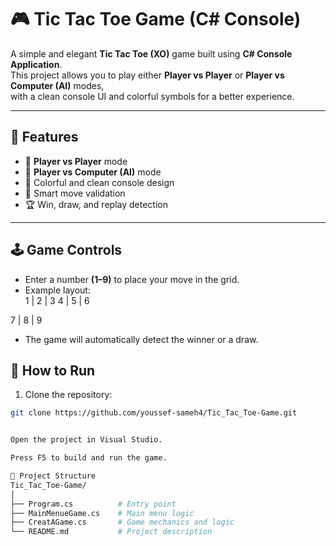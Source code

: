 # 🎮 Tic Tac Toe Game (C# Console)

A simple and elegant **Tic Tac Toe (XO)** game built using **C# Console Application**.  
This project allows you to play either **Player vs Player** or **Player vs Computer (AI)** modes,  
with a clean console UI and colorful symbols for a better experience.

---

## 🧠 Features
- 👥 **Player vs Player** mode  
- 🤖 **Player vs Computer (AI)** mode  
- 🎨 Colorful and clean console design  
- 🧩 Smart move validation  
- 🏆 Win, draw, and replay detection  

---

## 🕹️ Game Controls
- Enter a number **(1–9)** to place your move in the grid.  
- Example layout:  
1 | 2 | 3
4 | 5 | 6

7 | 8 | 9

- The game will automatically detect the winner or a draw.
## 🧩 How to Run
1. Clone the repository:
 ```bash
 git clone https://github.com/youssef-sameh4/Tic_Tac_Toe-Game.git


Open the project in Visual Studio.

Press F5 to build and run the game.

📂 Project Structure
Tic_Tac_Toe-Game/
│
├── Program.cs          # Entry point
├── MainMenueGame.cs    # Main menu logic
├── CreatAGame.cs       # Game mechanics and logic
└── README.md           # Project description

